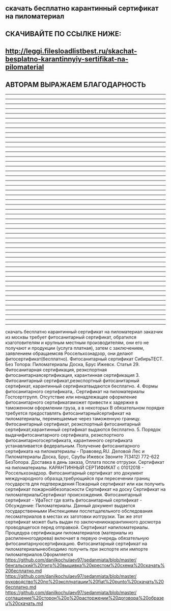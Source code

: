 скачать бесплатно карантинный сертификат на пиломатериал
--------------------------------------------------
СКАЧИВАЙТЕ ПО ССЫЛКЕ НИЖЕ:
--------------------------------------------------
http://leggi.filesloadlistbest.ru/skachat-besplatno-karantinnyiy-sertifikat-na-pilomaterial
--------------------------------------------------
АВТОРАМ ВЫРАЖАЕМ БЛАГОДАРНОСТЬ
--------------------------------------------------
--------------------------------------------------
--------------------------------------------------
--------------------------------------------------
--------------------------------------------------
--------------------------------------------------
--------------------------------------------------
--------------------------------------------------
--------------------------------------------------
--------------------------------------------------
--------------------------------------------------
--------------------------------------------------
--------------------------------------------------
--------------------------------------------------
--------------------------------------------------
--------------------------------------------------
--------------------------------------------------
--------------------------------------------------
--------------------------------------------------
--------------------------------------------------
--------------------------------------------------
--------------------------------------------------
--------------------------------------------------
--------------------------------------------------
--------------------------------------------------
--------------------------------------------------
--------------------------------------------------
--------------------------------------------------
--------------------------------------------------
--------------------------------------------------
--------------------------------------------------
--------------------------------------------------
--------------------------------------------------
--------------------------------------------------
--------------------------------------------------
--------------------------------------------------
--------------------------------------------------
--------------------------------------------------
--------------------------------------------------
--------------------------------------------------
--------------------------------------------------
--------------------------------------------------
--------------------------------------------------
--------------------------------------------------
--------------------------------------------------
--------------------------------------------------
--------------------------------------------------
--------------------------------------------------
--------------------------------------------------
--------------------------------------------------
скачать бесплатно карантинный сертификат на пиломатериал заказчик из москвы требует фитосанитарный сертификат, обратился кзаготовителям и крупным местным производителям, они его не получают и продукции (услуга платная), затем с заключением, заявлением обращаемсяв Россельхознадзор, они делают фитосертификат(бесплатно). Фитосанитарный сертификат  СибирьТЕСТ. Без Топора: Пиломатериалы  Доска, Брус  Ижевск. Статья 29. Фитосанитарная сертификация, реэкспортная фитосанитарнаясертификация, карантинная сертификация 3. Фитосанитарный сертификат,реэкспортный фитосанитарный сертификат, карантинный сертификатвыдаются бесплатно. 4. Формы фитосанитарного сертификата,. Сертификат на пиломатериалы  Гостсертгрупп. Отсутствие или ненадлежащее оформление фитосанитарного сертификатаможет привести к задержке в таможенном оформлении груза, а в некоторых В обязательном порядке требуется предоставлять фитосанитарныйсертификат на пиломатериалы, перемещаемые через таможенную границу. Фитосанитарный сертификат, реэкспортный фитосанитарный сертификат,карантинный сертификат выдаются бесплатно. 5. Порядок выдачифитосанитарного сертификата, реэкспортного фитосанитарногосертификата, карантинного сертификата устанавливается федеральным. Получение фитосанитарного сертификата на пиломатериалы - Правовед.RU. Деловой Лес и Пиломатериалы  Доска, Брус, Срубы  Ижевск  Звоните 7(3412) 772-622  БезТопора. Доставка в день заказа, Оплата после отгрузки. Сертификат на пиломатериалы. КАРАНТИННЫЙ СЕРТИФИКАТ с 01012018 - Россельхознадзор. Фитосанитарный сертификат  это документ международного образца,требующийся при пересечении границ государств для подтверждения Пожарный сертификат или как получить сертификат пожарнойбезопасности Сертификат на доску Сертификат на пиломатериалыСертификат происхождения. Фитосанитарный сертификат - УфаТест
где взять фитосанитарный сертификат - Обсуждение: Пиломатериалы. Данный документ выдается государственными Инспекциями послетщательного обследования лесоматериалов в местах их заготовки иотгрузки. Так же этот сертификат может быть выдан по заключениюкарантинного досмотра проводящегося перед отправкой. Сертификат напиломатериалы. Процедура сертификации пиломатериалов (материалы из распиленногодерева) включает в первую очередь обязательную фитосанитарнуюсертификацию. Фитосанитарный сертификат на пиломатериалынеобходимо получить при экспорте или импорте пиломатериалов.Оформляется
https://github.com/danilkochulaev97/sedanmiata/blob/master/бенгальский%20тигр%20вышивка%20крестом%20схема%20скачать%20бесплатно.md
https://github.com/danilkochulaev97/sedanmiata/blob/master/руководство%20по%20эксплуатации%20fiat%20punto%20скачать%20бесплатно.md
https://github.com/danilkochulaev97/sedanmiata/blob/master/соглашение%20сторон%20о%20расторжении%20договора%20образец%20скачать.md